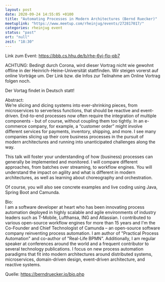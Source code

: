 ```yaml
---
layout: post
date: 2020-09-24 14:55:05 +0100
title: "Automating Processes in Modern Architectures (Bernd Ruecker)"
meetuplink: "https://www.meetup.com/rheinjug/events/272817017/"
categories: rheinjug event
status: "past"
ort: "null"
zeit: "18:30"
---
```

<p>Link zum Event: <a href="https://bbb.cs.hhu.de/b/rhe-6yi-flo-pb7" class="linkified">https://bbb.cs.hhu.de/b/rhe-6yi-flo-pb7</a></p> <p>ACHTUNG: Bedingt durch Corona, wird dieser Vortrag nicht wie gewohnt offline in der Heinrich-Heine-Universität stattfinden. Wir steigen vorerst auf online Vorträge um. Der Link bzw. die Infos zur Teilnahme am Online Vortrag folgen noch.</p> <p>Der Vortag findet in Deutsch statt!</p> <p>Abstract:<br/>We’re slicing and dicing systems into ever-shrinking pieces, from microservices to serverless functions, that should be reactive and event-driven. End-to-end processes now often require the integration of multiple components - but of course, without coupling them too tightly. In an e-commerce company, for example, a “customer order” might involve different services for payments, inventory, shipping, and more. I see many companies slicing up their core business processes in the pursuit of modern architectures and running into unanticipated challenges along the way.</p> <p>This talk will foster your understanding of how (business) processes can generally be implemented and monitored. I will compare different approaches, from batches over streaming, to workflow engines. You will understand the impact on agility and what is different in modern architectures, as well as learning about choreography and orchestration.</p> <p>Of course, you will also see concrete examples and live coding using Java, Spring Boot and Camunda.</p> <p>Bio:<br/>I am a software developer at heart who has been innovating process automation deployed in highly scalable and agile environments of industry leaders such as T-Mobile, Lufthansa, ING and Atlassian. I contributed to various open-source workflow engines for more than 15 years and I'm the Co-Founder and Chief Technologist of Camunda – an open-source software company reinventing process automation. I am author of "Practical Process Automation" and co-author of "Real-Life BPMN". Additionally, I am regular speaker at conferences around the world and a frequent contributor to several technology publications. I focus on new process automation paradigms that fit into modern architectures around distributed systems, microservices, domain-driven design, event-driven architecture, and reactive systems.</p> <p>Quelle: <a href="https://berndruecker.io/bio.php" class="linkified">https://berndruecker.io/bio.php</a></p> 
